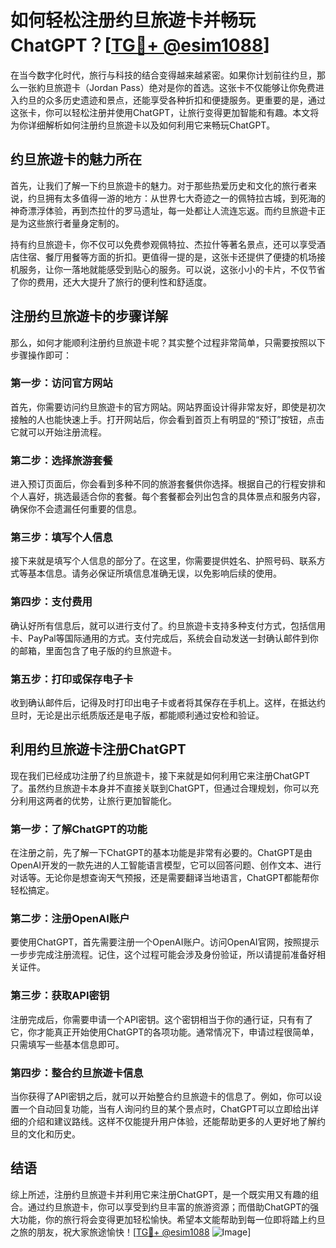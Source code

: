 # 如何轻松注册约旦旅遊卡并畅玩ChatGPT？[[TG💪+ @esim1088](https://t.me/s/esim1088)]

在当今数字化时代，旅行与科技的结合变得越来越紧密。如果你计划前往约旦，那么一张約旦旅遊卡（Jordan Pass）绝对是你的首选。这张卡不仅能够让你免费进入约旦的众多历史遗迹和景点，还能享受各种折扣和便捷服务。更重要的是，通过这张卡，你可以轻松注册并使用ChatGPT，让旅行变得更加智能和有趣。本文将为你详细解析如何注册约旦旅遊卡以及如何利用它来畅玩ChatGPT。

## 约旦旅遊卡的魅力所在

首先，让我们了解一下约旦旅遊卡的魅力。对于那些热爱历史和文化的旅行者来说，约旦拥有太多值得一游的地方：从世界七大奇迹之一的佩特拉古城，到死海的神奇漂浮体验，再到杰拉什的罗马遗址，每一处都让人流连忘返。而约旦旅遊卡正是为这些旅行者量身定制的。

持有约旦旅遊卡，你不仅可以免费参观佩特拉、杰拉什等著名景点，还可以享受酒店住宿、餐厅用餐等方面的折扣。更值得一提的是，这张卡还提供了便捷的机场接机服务，让你一落地就能感受到贴心的服务。可以说，这张小小的卡片，不仅节省了你的费用，还大大提升了旅行的便利性和舒适度。

## 注册约旦旅遊卡的步骤详解

那么，如何才能顺利注册约旦旅遊卡呢？其实整个过程非常简单，只需要按照以下步骤操作即可：

### 第一步：访问官方网站

首先，你需要访问约旦旅遊卡的官方网站。网站界面设计得非常友好，即使是初次接触的人也能快速上手。打开网站后，你会看到首页上有明显的“预订”按钮，点击它就可以开始注册流程。

### 第二步：选择旅游套餐

进入预订页面后，你会看到多种不同的旅游套餐供你选择。根据自己的行程安排和个人喜好，挑选最适合你的套餐。每个套餐都会列出包含的具体景点和服务内容，确保你不会遗漏任何重要的信息。

### 第三步：填写个人信息

接下来就是填写个人信息的部分了。在这里，你需要提供姓名、护照号码、联系方式等基本信息。请务必保证所填信息准确无误，以免影响后续的使用。

### 第四步：支付费用

确认好所有信息后，就可以进行支付了。约旦旅遊卡支持多种支付方式，包括信用卡、PayPal等国际通用的方式。支付完成后，系统会自动发送一封确认邮件到你的邮箱，里面包含了电子版的约旦旅遊卡。

### 第五步：打印或保存电子卡

收到确认邮件后，记得及时打印出电子卡或者将其保存在手机上。这样，在抵达约旦时，无论是出示纸质版还是电子版，都能顺利通过安检和验证。

## 利用约旦旅遊卡注册ChatGPT

现在我们已经成功注册了约旦旅遊卡，接下来就是如何利用它来注册ChatGPT了。虽然约旦旅遊卡本身并不直接关联到ChatGPT，但通过合理规划，你可以充分利用这两者的优势，让旅行更加智能化。

### 第一步：了解ChatGPT的功能

在注册之前，先了解一下ChatGPT的基本功能是非常有必要的。ChatGPT是由OpenAI开发的一款先进的人工智能语言模型，它可以回答问题、创作文本、进行对话等。无论你是想查询天气预报，还是需要翻译当地语言，ChatGPT都能帮你轻松搞定。

### 第二步：注册OpenAI账户

要使用ChatGPT，首先需要注册一个OpenAI账户。访问OpenAI官网，按照提示一步步完成注册流程。记住，这个过程可能会涉及身份验证，所以请提前准备好相关证件。

### 第三步：获取API密钥

注册完成后，你需要申请一个API密钥。这个密钥相当于你的通行证，只有有了它，你才能真正开始使用ChatGPT的各项功能。通常情况下，申请过程很简单，只需填写一些基本信息即可。

### 第四步：整合约旦旅遊卡信息

当你获得了API密钥之后，就可以开始整合约旦旅遊卡的信息了。例如，你可以设置一个自动回复功能，当有人询问约旦的某个景点时，ChatGPT可以立即给出详细的介绍和建议路线。这样不仅能提升用户体验，还能帮助更多的人更好地了解约旦的文化和历史。

## 结语

综上所述，注册约旦旅遊卡并利用它来注册ChatGPT，是一个既实用又有趣的组合。通过约旦旅遊卡，你可以享受到约旦丰富的旅游资源；而借助ChatGPT的强大功能，你的旅行将会变得更加轻松愉快。希望本文能帮助到每一位即将踏上约旦之旅的朋友，祝大家旅途愉快！[[TG💪+ @esim1088](https://t.me/s/esim1088) ![Image](https://i.postimg.cc/4NQfJmqS/Snipaste-2025-05-13-00-14-12.png)]